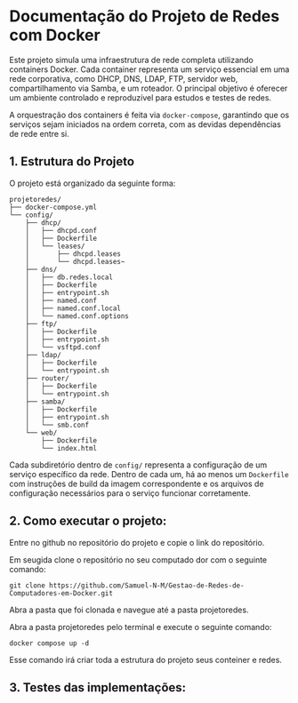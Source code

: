 # Documentação do Projeto de Redes com Docker

Este projeto simula uma infraestrutura de rede completa utilizando containers Docker. Cada container representa um serviço essencial em uma rede corporativa, como DHCP, DNS, LDAP, FTP, servidor web, compartilhamento via Samba, e um roteador. O principal objetivo é oferecer um ambiente controlado e reproduzível para estudos e testes de redes.

A orquestração dos containers é feita via `docker-compose`, garantindo que os serviços sejam iniciados na ordem correta, com as devidas dependências de rede entre si.

## 1. Estrutura do Projeto

O projeto está organizado da seguinte forma:

```
projetoredes/
├── docker-compose.yml
└── config/
    ├── dhcp/
    │   ├── dhcpd.conf
    │   ├── Dockerfile
    │   └── leases/
    │       ├── dhcpd.leases
    │       └── dhcpd.leases~
    ├── dns/
    │   ├── db.redes.local
    │   ├── Dockerfile
    │   ├── entrypoint.sh
    │   ├── named.conf
    │   ├── named.conf.local
    │   └── named.conf.options
    ├── ftp/
    │   ├── Dockerfile
    │   ├── entrypoint.sh
    │   └── vsftpd.conf
    ├── ldap/
    │   ├── Dockerfile
    │   └── entrypoint.sh
    ├── router/
    │   ├── Dockerfile
    │   └── entrypoint.sh
    ├── samba/
    │   ├── Dockerfile
    │   ├── entrypoint.sh
    │   └── smb.conf
    └── web/
        ├── Dockerfile
        └── index.html
```

Cada subdiretório dentro de `config/` representa a configuração de um serviço específico da rede. Dentro de cada um, há ao menos um `Dockerfile` com instruções de build da imagem correspondente e os arquivos de configuração necessários para o serviço funcionar corretamente.

## 2. Como executar o projeto:

Entre no github no repositório do projeto e copie o link do repositório.

Em seugida clone o repositório no seu computado dor com o seguinte comando:
```
git clone https://github.com/Samuel-N-M/Gestao-de-Redes-de-Computadores-em-Docker.git
```
Abra a pasta que foi clonada e navegue até a pasta projetoredes.

Abra a pasta projetoredes pelo terminal e execute o seguinte comando:
```
docker compose up -d
```
Esse comando irá criar toda a estrutura do projeto seus conteiner e redes.


## 3. Testes das implementações:

